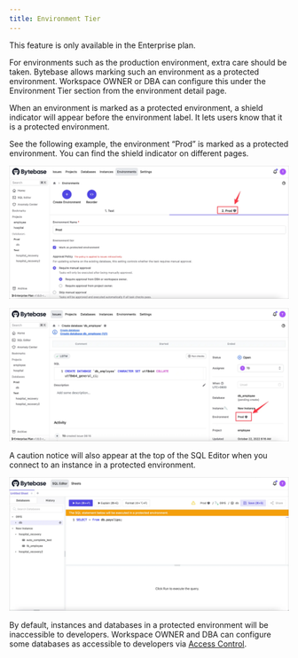 ```yaml
---
title: Environment Tier
---
```


<hint-block type="info">

This feature is only available in the Enterprise plan.

</hint-block>

For environments such as the production environment, extra care should be taken. Bytebase allows marking such an environment as a protected environment. Workspace OWNER or DBA can configure this under the Environment Tier section from the environment detail page.

When an environment is marked as a protected environment, a shield indicator will appear before the environment label. It lets users know that it is a protected environment. 

See the following example, the environment “Prod” is marked as a protected environment. You can find the shield indicator on different pages.

![tier-envs](/static/docs/administration/tier/env-tier-envs.webp)

![tier-issue-details](/static/docs/administration/tier/env-tier-issue-details.webp)

A caution notice will also appear at the top of the SQL Editor when you connect to an instance in a protected environment.

![tier-editor](/static/docs/administration/tier/env-tier-editor.webp)

By default, instances and databases in a protected environment will be inaccessible to developers. Workspace OWNER and DBA can configure some databases as accessible to developers via [Access Control](/docs/administration/access-control).